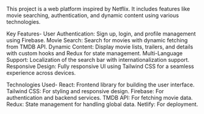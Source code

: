This project is a web platform inspired by Netflix. It includes features like movie searching, authentication, and dynamic content using various technologies.

Key Features-
User Authentication: Sign up, login, and profile management using Firebase.
Movie Search: Search for movies with dynamic fetching from TMDB API.
Dynamic Content: Display movie lists, trailers, and details with custom hooks and Redux for state management.
Multi-Language Support: Localization of the search bar with internationalization support.
Responsive Design: Fully responsive UI using Tailwind CSS for a seamless experience across devices.

Technologies Used-
React: Frontend library for building the user interface.
Tailwind CSS: For styling and responsive design.
Firebase: For authentication and backend services.
TMDB API: For fetching movie data.
Redux: State management for handling global data.
Netlify: For deployment.
